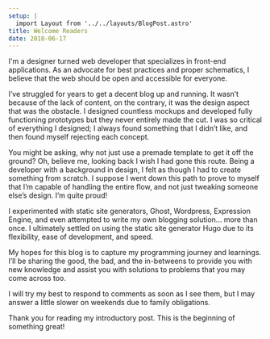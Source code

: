 ```yaml
---
setup: |
  import Layout from '../../layouts/BlogPost.astro'
title: Welcome Readers
date: 2018-06-17
---
```


I'm a designer turned web developer that specializes in front-end applications.
As an advocate for best practices and proper schematics, I believe that the web
should be open and accessible for everyone.

I’ve struggled for years to get a decent blog up and running. It wasn’t because
of the lack of content, on the contrary, it was the design aspect that was the
obstacle. I designed countless mockups and developed fully functioning
prototypes but they never entirely made the cut. I was so critical of everything
I designed; I always found something that I didn’t like, and then found myself
rejecting each concept.

You might be asking, why not just use a premade template to get it off the
ground? Oh, believe me, looking back I wish I had gone this route. Being a
developer with a background in design, I felt as though I had to create
something from scratch. I suppose I went down this path to prove to myself that
I’m capable of handling the entire flow, and not just tweaking someone else’s
design. I’m quite proud!

I experimented with static site generators, Ghost, Wordpress, Expression Engine,
and even attempted to write my own blogging solution... more than once. I
ultimately settled on using the static site generator Hugo due to its
flexibility, ease of development, and speed.

My hopes for this blog is to capture my programming journey and learnings. I’ll
be sharing the good, the bad, and the in-betweens to provide you with new
knowledge and assist you with solutions to problems that you may come across
too.

I will try my best to respond to comments as soon as I see them, but I may
answer a little slower on weekends due to family obligations.

Thank you for reading my introductory post. This is the beginning of something
great!
